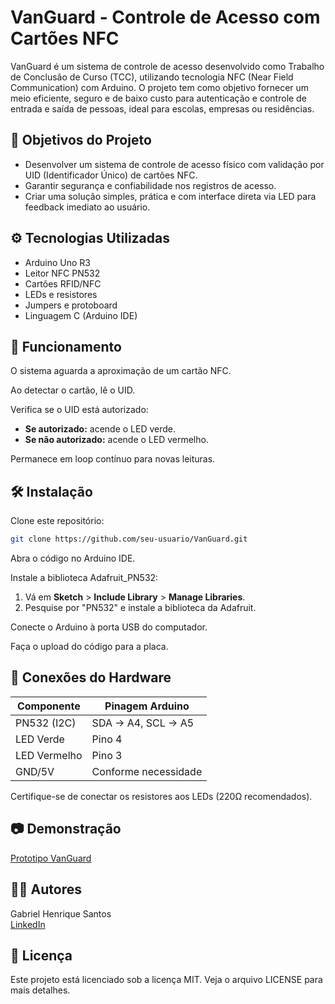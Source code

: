 # VanGuard - Controle de Acesso com Cartões NFC

VanGuard é um sistema de controle de acesso desenvolvido como Trabalho de Conclusão de Curso (TCC), utilizando tecnologia NFC (Near Field Communication) com Arduino. O projeto tem como objetivo fornecer um meio eficiente, seguro e de baixo custo para autenticação e controle de entrada e saída de pessoas, ideal para escolas, empresas ou residências.

## 🎯 Objetivos do Projeto
- Desenvolver um sistema de controle de acesso físico com validação por UID (Identificador Único) de cartões NFC.
- Garantir segurança e confiabilidade nos registros de acesso.
- Criar uma solução simples, prática e com interface direta via LED para feedback imediato ao usuário.

## ⚙️ Tecnologias Utilizadas
- Arduino Uno R3
- Leitor NFC PN532
- Cartões RFID/NFC
- LEDs e resistores
- Jumpers e protoboard
- Linguagem C (Arduino IDE)

## 🔌 Funcionamento
O sistema aguarda a aproximação de um cartão NFC.

Ao detectar o cartão, lê o UID.

Verifica se o UID está autorizado:

- **Se autorizado:** acende o LED verde.
- **Se não autorizado:** acende o LED vermelho.

Permanece em loop contínuo para novas leituras.

## 🛠️ Instalação
Clone este repositório:

```bash
git clone https://github.com/seu-usuario/VanGuard.git
```

Abra o código no Arduino IDE.

Instale a biblioteca Adafruit_PN532:

1. Vá em **Sketch** > **Include Library** > **Manage Libraries**.
2. Pesquise por "PN532" e instale a biblioteca da Adafruit.

Conecte o Arduino à porta USB do computador.

Faça o upload do código para a placa.

## 🔗 Conexões do Hardware

| Componente          | Pinagem Arduino                  |
|---------------------|-----------------------------------|
| PN532 (I2C)         | SDA → A4, SCL → A5                |
| LED Verde           | Pino 4                            |
| LED Vermelho        | Pino 3                            |
| GND/5V              | Conforme necessidade             |

Certifique-se de conectar os resistores aos LEDs (220Ω recomendados).

## 📷 Demonstração
[Prototipo VanGuard](Arduino.jpg)

## 👨‍💻 Autores
Gabriel Henrique Santos  
[LinkedIn](http://www.linkedin.com/in/gabriel-henrique-santos-dev)

## 📄 Licença
Este projeto está licenciado sob a licença MIT. Veja o arquivo LICENSE para mais detalhes.
